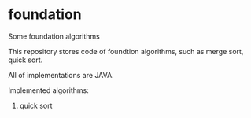 # foundation
Some foundation algorithms

This repository stores code of foundtion algorithms, such as merge sort, quick sort.

All of implementations are JAVA.

Implemented algorithms:
1. quick sort

